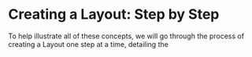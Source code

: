 # Creating a Layout: Step by Step
To help illustrate all of these concepts, we will go through the process of creating a Layout one step at a time, detailing the 
